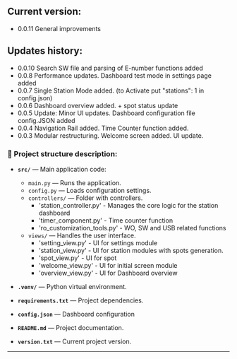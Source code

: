 
## Current version: 
- 0.0.11 General improvements


## Updates history: 
- 0.0.10 Search SW file and parsing of E-number functions added
- 0.0.8 Performance updates. Dashboard test mode in settings page added
- 0.0.7 Single Station Mode added. (to Activate put "stations": 1 in config.json)
- 0.0.6 Dashboard overview added. + spot status update
- 0.0.5 Update: Minor UI updates. Dashboard configuration file config.JSON added
- 0.0.4 Navigation Rail added. Time Counter function added.
- 0.0.3 Modular restructuring. Welcome screen added. UI update.




### 📌 Project structure description:

- **`src/`** — Main application code:
  - `main.py` — Runs the application. 
  - `config.py` — Loads configuration settings.
  - `controllers/` — Folder with controllers.
     - 'station_controller.py' - Manages the core logic for the station dashboard
     - 'timer_component.py' - Time counter function
     - 'ro_customization_tools.py' - WO, SW and USB related functions
  - `views/` — Handles the user interface.
     - 'setting_view.py' - UI for settings module
     - 'station_view.py' - UI for station modules with spots generation. 
     - 'spot_view.py' - UI for spot 
     - 'welcome_view.py' - UI for initial screen module
     - 'overview_view.py' - UI for Dashboard overview
    
- **`.venv/`** — Python virtual environment.
- **`requirements.txt`** — Project dependencies.
- **`config.json`**  — Dashboard configuration 
- **`README.md`** — Project documentation.
- **`version.txt`** — Current project version.

---


